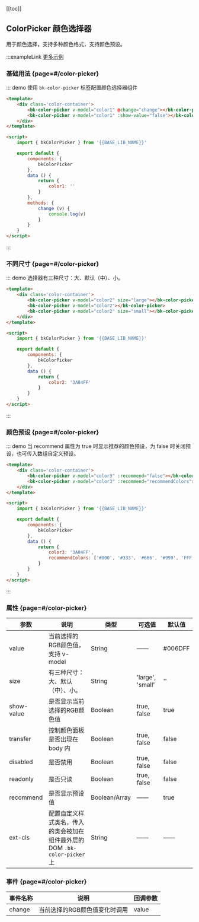 <script>
    import { bkColorPicker } from '@'

    export default {
        components: {
            bkColorPicker
        },
        data () {
            return {
                color1: '',
                color2: '#006DFF',
                color3: '#006DFF',
                recommendColors: ['#000', '#333', '#666', '#999', 'FFF']
            }
        },
        methods: {
            change (v) {
                console.log(v)
            }
        }
    }
</script>

<style>
    .color-container {
        display: flex;
        > div {
            margin-right: 16px;
        }
    }
</style>

[[toc]]

## ColorPicker 颜色选择器

用于颜色选择，支持多种颜色格式，支持颜色预设。

:::exampleLink [更多示例](#/color-picker/example)

### 基础用法 {page=#/color-picker}

::: demo 使用 `bk-color-picker` 标签配置颜色选择器组件
``` html
<template>
    <div class='color-container'>
        <bk-color-picker v-model="color1" @change="change"></bk-color-picker>
        <bk-color-picker v-model="color1" :show-value="false"></bk-color-picker>
    </div>
</template>

<script>
    import { bkColorPicker } from '{{BASE_LIB_NAME}}'

    export default {
        components: {
            bkColorPicker
        },
        data () {
            return {
                color1: ''
            }
        },
        methods: {
            change (v) {
                console.log(v)
            }
        }
    }
</script>
```
:::

### 不同尺寸 {page=#/color-picker}

::: demo 选择器有三种尺寸：大、默认（中）、小。
``` html
<template>
    <div class='color-container'>
        <bk-color-picker v-model="color2" size="large"></bk-color-picker>
        <bk-color-picker v-model="color2"></bk-color-picker>
        <bk-color-picker v-model="color2" size="small"></bk-color-picker>
    </div>
</template>

<script>
    import { bkColorPicker } from '{{BASE_LIB_NAME}}'

    export default {
        components: {
            bkColorPicker
        },
        data () {
            return {
                color2: '3A84FF'
            }
        }
    }
</script>
```
:::

### 颜色预设 {page=#/color-picker}

::: demo 当 recommend 属性为 true 时显示推荐的颜色预设，为 false 时关闭预设，也可传入数组自定义预设。
``` html
<template>
    <div class='color-container'>
        <bk-color-picker v-model="color3" :recommend="false"></bk-color-picker>
        <bk-color-picker v-model="color3" :recommend="recommendColors"></bk-color-picker>
    </div>
</template>

<script>
    import { bkColorPicker } from '{{BASE_LIB_NAME}}'

    export default {
        components: {
            bkColorPicker
        },
        data () {
            return {
                color3: '3A84FF',
                recommendColors: ['#000', '#333', '#666', '#999', 'FFF']
            }
        }
    }
</script>
```
:::

### 属性 {page=#/color-picker}
| 参数 | 说明 | 类型 | 可选值 | 默认值 |
|------|------|------|------|------|
| value | 当前选择的RGB颜色值，支持 v-model | String | —— | #006DFF |
| size | 有三种尺寸：大、默认（中）、小。 | String | 'large', 'small' | '' |
| show-value | 是否显示当前选择的RGB颜色值 | Boolean | true, false | true |
| transfer | 控制颜色面板是否出现在 body 内 | Boolean | true, false | false |
| disabled | 是否禁用 | Boolean | true, false | false |
| readonly | 是否只读 | Boolean | true, false | false |
| recommend | 是否显示预设值 | Boolean/Array | —— | true |
| ext-cls | 配置自定义样式类名，传入的类会被加在组件最外层的 DOM `.bk-color-picker` 上 | String | —— | —— |

### 事件 {page=#/color-picker}

| 事件名称 | 说明 | 回调参数 |
|------|------|------|
| change | 当前选择的RGB颜色值变化时调用 | value |
